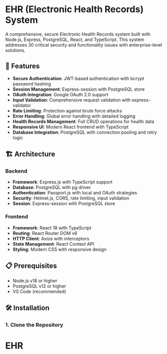 # EHR (Electronic Health Records) System

A comprehensive, secure Electronic Health Records system built with Node.js, Express, PostgreSQL, React, and TypeScript. This system addresses 30 critical security and functionality issues with enterprise-level solutions.

## 🚀 Features

- **Secure Authentication**: JWT-based authentication with bcrypt password hashing
- **Session Management**: Express-session with PostgreSQL store
- **OAuth Integration**: Google OAuth 2.0 support
- **Input Validation**: Comprehensive request validation with express-validator
- **Rate Limiting**: Protection against brute force attacks
- **Error Handling**: Global error handling with detailed logging
- **Health Records Management**: Full CRUD operations for health data
- **Responsive UI**: Modern React frontend with TypeScript
- **Database Integration**: PostgreSQL with connection pooling and retry logic

## 🏗️ Architecture

### Backend
- **Framework**: Express.js with TypeScript support
- **Database**: PostgreSQL with pg driver
- **Authentication**: Passport.js with local and OAuth strategies
- **Security**: Helmet.js, CORS, rate limiting, input validation
- **Session**: Express-session with PostgreSQL store

### Frontend
- **Framework**: React 18 with TypeScript
- **Routing**: React Router DOM v6
- **HTTP Client**: Axios with interceptors
- **State Management**: React Context API
- **Styling**: Modern CSS with responsive design

## 📋 Prerequisites

- Node.js v18 or higher
- PostgreSQL v12 or higher
- VS Code (recommended)

## 🛠️ Installation

### 1. Clone the Repository
# EHR
